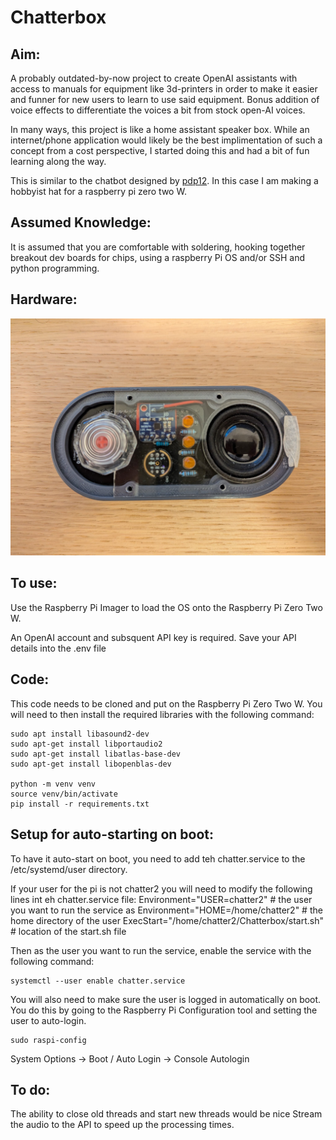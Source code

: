 # Chatterbox 

## Aim:

A probably outdated-by-now project to create OpenAI assistants with access to manuals for equipment like 3d-printers in order to make it easier and funner for new users to learn to use said equipment. Bonus addition of voice effects to differentiate the voices a bit from stock open-AI voices. 

In many ways, this project is like a home assistant speaker box. While an internet/phone application would likely be the best implimentation of such a concept from a cost perspective, I started doing this and had a bit of fun learning along the way. 

This is similar to the chatbot designed by [pdp12](https://www.instructables.com/Customizes-a-ChatGPT-Assistant-Using-a-RaspberryPi/). In this case I am making a hobbyist hat for a raspberry pi zero two W.

## Assumed Knowledge:
It is assumed that you are comfortable with soldering, hooking together breakout dev boards for chips, using a raspberry Pi OS and/or SSH and python programming.

## Hardware:
![image of a Raspberry Pi Zero Two W with many rainbow ribbon innie-to-innie cables connecting a computer key switch, a DAC amp, a 3W speaker, and an I2S MEMS Microphone V1.0](PXL_20241026_100359807.MP.jpg)

## To use:
Use the Raspberry Pi Imager to load the OS onto the Raspberry Pi Zero Two W.

An OpenAI account and subsquent API key is required.
Save your API details into the .env file



## Code:
This code needs to be cloned and put on the Raspberry Pi Zero Two W.
You will need to then install the required libraries with the following command:
```
sudo apt install libasound2-dev
sudo apt-get install libportaudio2
sudo apt-get install libatlas-base-dev
sudo apt-get install libopenblas-dev

python -m venv venv
source venv/bin/activate
pip install -r requirements.txt
```

## Setup for auto-starting on boot: 
To have it auto-start on boot, you need to add teh chatter.service to the /etc/systemd/user directory.

If your user for the pi is not chatter2 you will need to modify the following lines int eh chatter.service file:
Environment="USER=chatter2"         # the user you want to run the service as
Environment="HOME=/home/chatter2"   # the home directory of the user
ExecStart="/home/chatter2/Chatterbox/start.sh" # location of the start.sh file

Then as the user you want to run the service, enable the service with the following command:
```
systemctl --user enable chatter.service
```

You will also need to make sure the user is logged in automatically on boot. You do this by going to the Raspberry Pi Configuration tool and setting the user to auto-login.
```
sudo raspi-config
```
System Options -> Boot / Auto Login -> Console Autologin

## To do: 
The ability to close old threads and start new threads would be nice
Stream the audio to the API to speed up the processing times.

